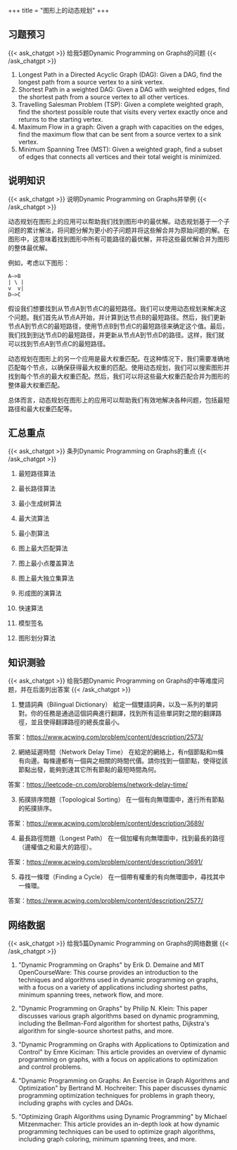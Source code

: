 +++
title = "图形上的动态规划"
+++
## 习题预习
{{< ask_chatgpt >}}
给我5题Dynamic Programming on Graphs的问题
{{< /ask_chatgpt >}}



1. Longest Path in a Directed Acyclic Graph (DAG): Given a DAG, find the longest path from a source vertex to a sink vertex.
2. Shortest Path in a weighted DAG: Given a DAG with weighted edges, find the shortest path from a source vertex to all other vertices.
3. Travelling Salesman Problem (TSP): Given a complete weighted graph, find the shortest possible route that visits every vertex exactly once and returns to the starting vertex.
4. Maximum Flow in a graph: Given a graph with capacities on the edges, find the maximum flow that can be sent from a source vertex to a sink vertex.
5. Minimum Spanning Tree (MST): Given a weighted graph, find a subset of edges that connects all vertices and their total weight is minimized.   

## 说明知识
{{< ask_chatgpt >}}
说明Dynamic Programming on Graphs并举例
{{< /ask_chatgpt >}}



动态规划在图形上的应用可以帮助我们找到图形中的最优解。动态规划基于一个子问题的累计解法，将问题分解为更小的子问题并将这些解合并为原始问题的解。在图形中，这意味着找到图形中所有可能路径的最优解，并将这些最优解合并为图形的整体最优解。

例如，考虑以下图形：

    A—>B
    | \ |
    v  v|
    D—>C

假设我们想要找到从节点A到节点C的最短路径。我们可以使用动态规划来解决这个问题。我们首先从节点A开始，并计算到达节点B的最短路径。然后，我们更新节点A到节点C的最短路径，使用节点B到节点C的最短路径来确定这个值。最后，我们找到到达节点D的最短路径，并更新从节点A到节点D的路径。这样，我们就可以找到节点A到节点C的最短路径。

动态规划在图形上的另一个应用是最大权重匹配。在这种情况下，我们需要准确地匹配每个节点，以确保获得最大权重的匹配。使用动态规划，我们可以搜索图形并找到每个节点的最大权重匹配。然后，我们可以将这些最大权重匹配合并为图形的整体最大权重匹配。

总体而言，动态规划在图形上的应用可以帮助我们有效地解决各种问题，包括最短路径和最大权重匹配等。   

## 汇总重点
{{< ask_chatgpt >}}
条列Dynamic Programming on Graphs的重点
{{< /ask_chatgpt >}}



1. 最短路径算法

2. 最长路径算法

3. 最小生成树算法

4. 最大流算法

5. 最小割算法

6. 图上最大匹配算法

7. 图上最小点覆盖算法

8. 图上最大独立集算法

9. 形成图的演算法

10. 快速算法

11. 模型签名

12. 图形划分算法   

## 知识测验
{{< ask_chatgpt >}}
给我5题Dynamic Programming on Graphs的中等难度问题，并在后面列出答案
{{< /ask_chatgpt >}}



1. 雙語詞典（Bilingual Dictionary）
給定一個雙語詞典，以及一系列的單詞對。你的任務是通過這個詞典進行翻譯，找到所有這些單詞對之間的翻譯路徑，並且使得翻譯路徑的總長度最小。

答案：https://www.acwing.com/problem/content/description/2573/

2. 網絡延遲時間（Network Delay Time）
在給定的網絡上，有n個節點和m條有向邊。每條邊都有一個與之相關的時間代價。請你找到一個節點，使得從該節點出發，能夠到達其它所有節點的最短時間為何。

答案：https://leetcode-cn.com/problems/network-delay-time/

3. 拓撲排序問題（Topological Sorting）
在一個有向無環圖中，進行所有節點的拓撲排序。

答案：https://www.acwing.com/problem/content/description/3689/

4. 最長路徑問題（Longest Path）
在一個加權有向無環圖中，找到最長的路徑（邊權值之和最大的路徑）。

答案：https://www.acwing.com/problem/content/description/3691/

5. 尋找一條環（Finding a Cycle）
在一個帶有權重的有向無環圖中，尋找其中一條環。

答案：https://www.acwing.com/problem/content/description/2577/   

## 网络数据
{{< ask_chatgpt >}}
给我5篇Dynamic Programming on Graphs的网络数据
{{< /ask_chatgpt >}}



1. "Dynamic Programming on Graphs" by Erik D. Demaine and MIT OpenCourseWare: This course provides an introduction to the techniques and algorithms used in dynamic programming on graphs, with a focus on a variety of applications including shortest paths, minimum spanning trees, network flow, and more.

2. "Dynamic Programming on Graphs" by Philip N. Klein: This paper discusses various graph algorithms based on dynamic programming, including the Bellman-Ford algorithm for shortest paths, Dijkstra's algorithm for single-source shortest paths, and more.

3. "Dynamic Programming on Graphs with Applications to Optimization and Control" by Emre Kiciman: This article provides an overview of dynamic programming on graphs, with a focus on applications to optimization and control problems.

4. "Dynamic Programming on Graphs: An Exercise in Graph Algorithms and Optimization" by Bertrand M. Hochreiter: This paper discusses dynamic programming optimization techniques for problems in graph theory, including graphs with cycles and DAGs.

5. "Optimizing Graph Algorithms using Dynamic Programming" by Michael Mitzenmacher: This article provides an in-depth look at how dynamic programming techniques can be used to optimize graph algorithms, including graph coloring, minimum spanning trees, and more.   

